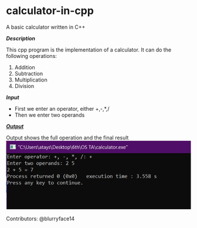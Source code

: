 # calculator-in-cpp
A basic calculator written in C++

_**Description**_

This cpp program is the implementation of a calculator.
It can do the following operations:
1. Addition
2. Subtraction
3. Multiplication
4. Division

_**Input**_
- First we enter an operator, either +,-,*,/
- Then we enter two operands

<ins>_**Output**_</ins>

Output shows the full operation and the final result ![calculator-in-cpp/1.png](https://github.com/afia45/calculator-in-cpp/blob/main/1.PNG)

Contributors: @blurryface14

